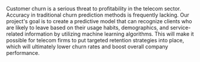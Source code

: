 
Customer churn is a serious threat to profitability in the telecom sector. Accuracy in traditional churn prediction methods is frequently lacking. Our project's goal is to create a predictive model that can recognize clients who are likely to leave based on their usage habits, demographics, and service-related information by utilizing machine learning algorithms. This will make it possible for telecom firms to put targeted retention strategies into place, which will ultimately lower churn rates and boost overall company performance. 


